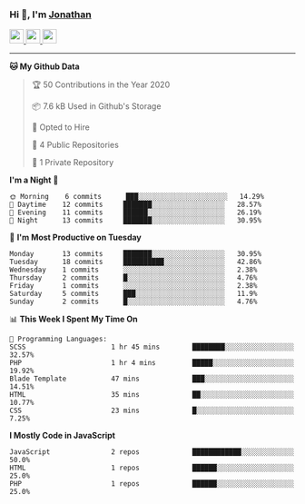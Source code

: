 ### Hi 👋, I'm [Jonathan](https://jonathan-d.ch) 


<p>
  <a href="https://www.twitter.com/redkill2108">
    <img src="https://img.shields.io/badge/twitter-%231DA1F2.svg?&style=for-the-badge&logo=twitter&logoColor=white" height=25>
  </a>
  <a href="https://www.linkedin.com/in/jdebetaz">
    <img src="https://img.shields.io/badge/linkedin-%230077B5.svg?&style=for-the-badge&logo=linkedin&logoColor=white" height=25>
  </a>
  <a href="https://www.instagram.com/jdebetaz/">
    <img src="https://img.shields.io/badge/instagram-%23E4405F.svg?&style=for-the-badge&logo=instagram&logoColor=white" height=25>
  </a>
</p>

-------

<!--START_SECTION:waka-->
**🐱 My Github Data** 

> 🏆 50 Contributions in the Year 2020
 > 
> 📦 7.6 kB Used in Github's Storage 
 > 
> 💼 Opted to Hire
 > 
> 📜 4 Public Repositories
 > 
> 🔑 1 Private Repository 
 > 
**I'm a Night 🦉** 

```text
🌞 Morning    6 commits      ███░░░░░░░░░░░░░░░░░░░░░░   14.29% 
🌆 Daytime    12 commits     ███████░░░░░░░░░░░░░░░░░░   28.57% 
🌃 Evening    11 commits     ██████░░░░░░░░░░░░░░░░░░░   26.19% 
🌙 Night      13 commits     ███████░░░░░░░░░░░░░░░░░░   30.95%

```
📅 **I'm Most Productive on Tuesday** 

```text
Monday       13 commits     ███████░░░░░░░░░░░░░░░░░░   30.95% 
Tuesday      18 commits     ██████████░░░░░░░░░░░░░░░   42.86% 
Wednesday    1 commits      ░░░░░░░░░░░░░░░░░░░░░░░░░   2.38% 
Thursday     2 commits      █░░░░░░░░░░░░░░░░░░░░░░░░   4.76% 
Friday       1 commits      ░░░░░░░░░░░░░░░░░░░░░░░░░   2.38% 
Saturday     5 commits      ███░░░░░░░░░░░░░░░░░░░░░░   11.9% 
Sunday       2 commits      █░░░░░░░░░░░░░░░░░░░░░░░░   4.76%

```


📊 **This Week I Spent My Time On** 

```text
💬 Programming Languages: 
SCSS                     1 hr 45 mins        ████████░░░░░░░░░░░░░░░░░   32.57% 
PHP                      1 hr 4 mins         █████░░░░░░░░░░░░░░░░░░░░   19.92% 
Blade Template           47 mins             ███░░░░░░░░░░░░░░░░░░░░░░   14.51% 
HTML                     35 mins             ██░░░░░░░░░░░░░░░░░░░░░░░   10.77% 
CSS                      23 mins             █░░░░░░░░░░░░░░░░░░░░░░░░   7.25%

```

**I Mostly Code in JavaScript** 

```text
JavaScript               2 repos             ████████████░░░░░░░░░░░░░   50.0% 
HTML                     1 repos             ██████░░░░░░░░░░░░░░░░░░░   25.0% 
PHP                      1 repos             ██████░░░░░░░░░░░░░░░░░░░   25.0%

```



<!--END_SECTION:waka-->
